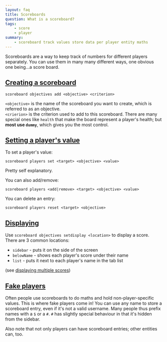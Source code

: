 ```yaml
---
layout: faq
title: Scoreboards
question: What is a scoreboard?
tags:
    - score
    - player
summary:
    - scoreboard track values store data per player entity maths
---
```


Scoreboards are a way to keep track of numbers for different players separately. You can use them in many many different ways, one obvious one being...a score board.

## [Creating a scoreboard](#creation)

```
scoreboard objectives add <objective> <criterion>
```

`<objective>` is the name of the scoreboard you want to create, which is referred to as an objective.  
`<crierion>` is the criterion used to add to this scoreboard. There are many special ones like `health` that make the board represent a player's health; but **most use `dummy`**, which gives you the most control.

## [Setting a player's value](#setting)

To set a player's value:

```
scoreboard players set <target> <objective> <value>
```

Pretty self explanatory.

You can also add/remove:

```
scoreboard players <add|remove> <target> <objective> <value>
```

You can delete an entry:

```
scoreboard players reset <target> <objective>
```

## [Displaying](#display)

Use `scoreboard objectives setdisplay <location>` to display a score. There are 3 common locations:
- `sidebar` - puts it on the side of the screen
- `belowName` - shows each player's score under their name
- `list` - puts it next to each player's name in the tab list

(see [displaying multiple scores](multiplescores.md))

## [Fake players](#fakeplayers)

Often people use scoreboards to do maths and hold non-player-specific values. This is where fake players come in! You can use any name to store a scoreboard entry, even if it's not a valid username. Many people thus prefix names with a `$` or a `#`. `#` has slightly special behaviour in that it's hidden from the sidebar.

Also note that not only players can have scoreboard entries; other entities can, too.